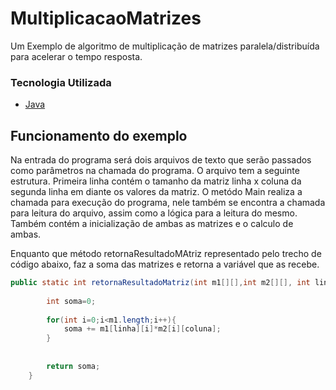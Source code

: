 # MultiplicacaoMatrizes
Um Exemplo de algoritmo de multiplicação de matrizes paralela/distribuída para acelerar o tempo resposta.

### Tecnologia Utilizada

- [Java](https://docs.oracle.com/en/java/)

## Funcionamento do exemplo
Na entrada do programa será dois arquivos de texto que serão passados como parâmetros na chamada do programa.
O arquivo tem a seguinte estrutura. Primeira linha contém o tamanho da matriz linha x coluna da segunda linha em diante os valores da matriz.
O metódo Main realiza a chamada para execução do programa, nele também se encontra a chamada para leitura do arquivo, assim como a lógica para a leitura do mesmo. 
Também contém a inicialização de ambas as matrizes e o calculo de ambas.

Enquanto que método retornaResultadoMAtriz representado pelo trecho de código abaixo, faz a soma das matrizes e retorna a variável que as recebe.

```java
public static int retornaResultadoMatriz(int m1[][],int m2[][], int linha, int coluna){
		
		int soma=0;
		
		for(int i=0;i<m1.length;i++){
			soma += m1[linha][i]*m2[i][coluna];
		}
		
		
		return soma;
	}
```



